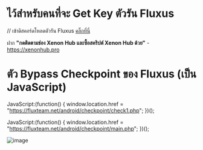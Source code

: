 # ไว้สำหรับคนที่จะ Get Key ตัวรัน Fluxus

// เข้าดิสคอร์ดโหลดตัวรัน Fluxus [คลิ๊กที่นี่](https://discord.gg/kirito)

ฝาก **"กดติดตามช่อง Xenon Hub และซื้อสคริปต์ Xenon Hub ด้วย"** - https://xenonhub.pro

# ตัว Bypass Checkpoint ของ Fluxus (เป็น JavaScript)

JavaScript:(function() { window.location.href = "https://fluxteam.net/android/checkpoint/check1.php"; })();

JavaScript:(function() { window.location.href = "https://fluxteam.net/android/checkpoint/main.php"; })();

![image](https://cdn.discordapp.com/attachments/1182678813348479100/1184756811937615892/fluxus-android-update-v0-02e46oj3ce4a1.png?ex=65fbdfc3&is=65e96ac3&hm=922c54d9a7637716e9db27fc8bcdc9cb98e35973f0de61e9aa17d08bc9a790e5&)
